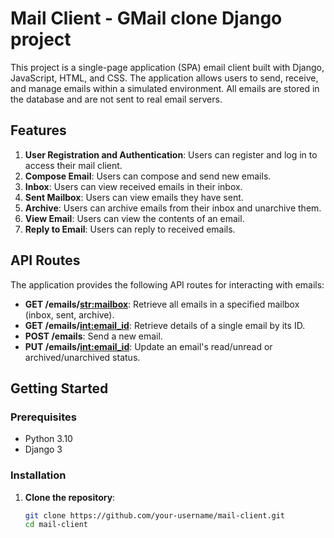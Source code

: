 # Mail Client - GMail clone Django project

This project is a single-page application (SPA) email client built with Django, JavaScript, HTML, and CSS. The application allows users to send, receive, and manage emails within a simulated environment. All emails are stored in the database and are not sent to real email servers.

## Features

1. **User Registration and Authentication**: Users can register and log in to access their mail client.
2. **Compose Email**: Users can compose and send new emails.
3. **Inbox**: Users can view received emails in their inbox.
4. **Sent Mailbox**: Users can view emails they have sent.
5. **Archive**: Users can archive emails from their inbox and unarchive them.
6. **View Email**: Users can view the contents of an email.
7. **Reply to Email**: Users can reply to received emails.

## API Routes

The application provides the following API routes for interacting with emails:

- **GET /emails/<str:mailbox>**: Retrieve all emails in a specified mailbox (inbox, sent, archive).
- **GET /emails/<int:email_id>**: Retrieve details of a single email by its ID.
- **POST /emails**: Send a new email.
- **PUT /emails/<int:email_id>**: Update an email's read/unread or archived/unarchived status.

## Getting Started

### Prerequisites

- Python 3.10
- Django 3

### Installation

1. **Clone the repository**:

   ```bash
   git clone https://github.com/your-username/mail-client.git
   cd mail-client

